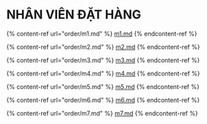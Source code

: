 # NHÂN VIÊN ĐẶT HÀNG

{% content-ref url="order/m1.md" %}
[m1.md](order/m1.md)
{% endcontent-ref %}

{% content-ref url="order/m2.md" %}
[m2.md](order/m2.md)
{% endcontent-ref %}

{% content-ref url="order/m3.md" %}
[m3.md](order/m3.md)
{% endcontent-ref %}

{% content-ref url="order/m4.md" %}
[m4.md](order/m4.md)
{% endcontent-ref %}

{% content-ref url="order/m5.md" %}
[m5.md](order/m5.md)
{% endcontent-ref %}

{% content-ref url="order/m6.md" %}
[m6.md](order/m6.md)
{% endcontent-ref %}

{% content-ref url="order/m7.md" %}
[m7.md](order/m7.md)
{% endcontent-ref %}
